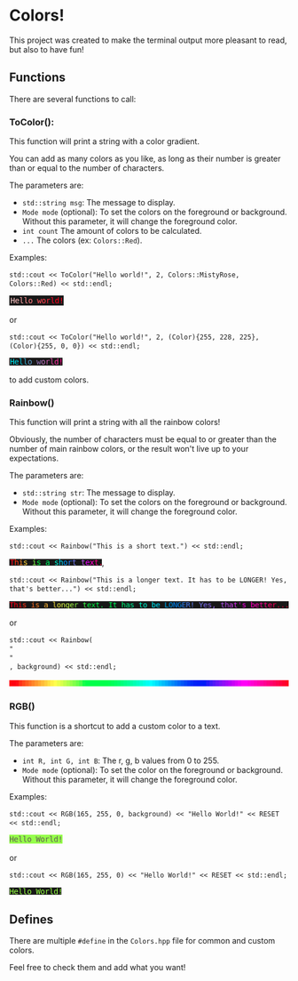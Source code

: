 <h1> Colors! </h1>

This project was created to make the terminal output more pleasant to read, but also to have fun!

<h2>Functions</h2>

There are several functions to call:

<h3>ToColor():</h3>

This function will print a string with a color gradient.

You can add as many colors as you like, as long as their number is greater than or equal to the number of characters.

The parameters are:

- `std::string msg`: The message to display.
- `Mode mode` (optional): To set the colors on the foreground or background. Without this parameter, it will change the foreground color.
- `int count` The amount of colors to be calculated.
- `...` The colors (ex: `Colors::Red`).

Examples:

	std::cout << ToColor("Hello world!", 2, Colors::MistyRose, Colors::Red) << std::endl;
<img src=https://github.com/Keftark/saves/blob/main/Colors/ToColor1.png width=98>

or

	std::cout << ToColor("Hello world!", 2, (Color){255, 228, 225}, (Color){255, 0, 0}) << std::endl;
<img src=https://github.com/Keftark/saves/blob/main/Colors/ToColor2.png width=96>

to add custom colors.



<h3>Rainbow()</h3>

This function will print a string with all the rainbow colors!

Obviously, the number of characters must be equal to or greater than the number of main rainbow colors, or the result won't live up to your expectations.

The parameters are:

- `std::string str`: The message to display.
- `Mode mode` (optional): To set the colors on the foreground or background. Without this parameter, it will change the foreground color.

Examples:

	std::cout << Rainbow("This is a short text.") << std::endl;

<img src=https://github.com/Keftark/saves/blob/main/Colors/RainbowShort.png width=167>,

	std::cout << Rainbow("This is a longer text. It has to be LONGER! Yes, that's better...") << std::endl;

<img src=https://github.com/Keftark/saves/blob/main/Colors/RainbowLong.png width=519>

or

	std::cout << Rainbow(
	"                                                                                        "
	, background) << std::endl;

<img src=https://github.com/Keftark/saves/blob/main/Colors/RainbowBackground.png width=741>

<h3>RGB()</h3>

This function is a shortcut to add a custom color to a text.

The parameters are:

- `int R, int G, int B`: The r, g, b values from 0 to 255.
- `Mode mode` (optional): To set the color on the foreground or background. Without this parameter, it will change the foreground color.

Examples:

	std::cout << RGB(165, 255, 0, background) << "Hello World!" << RESET << std::endl;

<img src=https://github.com/Keftark/saves/blob/main/Colors/RGBBackground.png width=96>

or

	std::cout << RGB(165, 255, 0) << "Hello World!" << RESET << std::endl;

<img src=https://github.com/Keftark/saves/blob/main/Colors/RGBForeground.png width=94>


<h2>Defines</h2>

There are multiple `#define` in the `Colors.hpp` file for common and custom colors.

Feel free to check them and add what you want!
